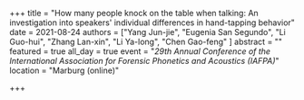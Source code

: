 +++
title = "How many people knock on the table when talking: An investigation into speakers' individual differences in hand-tapping behavior"
date = 2021-08-24
authors = ["Yang Jun-jie", "Eugenia San Segundo", "Li Guo-hui", "Zhang Lan-xin", "Li Ya-long", "Chen Gao-feng" ]
abstract = ""
featured = true
all_day = true
event = "*29th Annual Conference of the International Association for Forensic Phonetics and Acoustics (IAFPA)*"
location = "Marburg (online)"


+++

